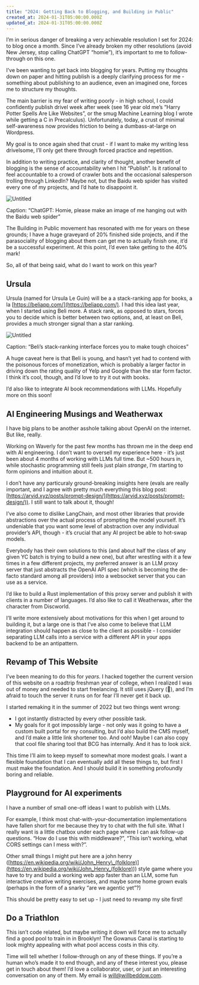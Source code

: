```yaml
---
title: "2024: Getting Back to Blogging, and Building in Public"
created_at: 2024-01-31T05:00:00.000Z
updated_at: 2024-01-31T05:00:00.000Z
---
```


I’m in serious danger of breaking a very achievable resolution I set for 2024: to blog once a month. Since I’ve already broken my other resolutions (avoid New Jersey, stop calling ChatGPT “homie”), it’s important to me to follow-through on this one.

I’ve been wanting to get back into blogging for years. Putting my thoughts down on paper and hitting publish is a deeply clarifying process for me - something about publishing to an audience, even an imagined one, forces me to structure my thoughts.

The main barrier is my fear of writing poorly - in high school, I could confidently publish drivel week after week (see 16 year old me’s “Harry Potter Spells Are Like Websites”, or the smug Machine Learning blog I wrote while getting a C in Precalculus). Unfortunately, today, a crust of minimal self-awareness now provides friction to being a dumbass-at-large on Wordpress.

My goal is to once again shed that crust - if I want to make my writing less drivelsome, I’ll only get there through forced practice and repetition.

In addition to writing practice, and clarity of thought, another benefit of blogging is the sense of accountability when I hit “Publish”. Is it rational to feel accountable to a crowd of crawler bots and the occasional salesperson trolling through LinkedIn? Maybe not, but the Baidu web spider has visited every one of my projects, and I’d hate to disappoint it.

![Untitled](https://prod-files-secure.s3.us-west-2.amazonaws.com/e13b3297-226c-40f8-9506-3494bca1ab62/c73a7266-cfb4-46c9-90f1-4b8cf8d74805/Untitled.png)

Caption: “ChatGPT: Homie, please make an image of me hanging out with the Baidu web spider”

The Building in Public movement has resonated with me for years on these grounds; I have a huge graveyard of 20% finished side projects, and if the parasociality of blogging about them can get me to actually finish one, it’d be a successful experiment. At this point, I’d even take getting to the 40% mark!

So, all of that being said, what do I want to work on this year?

## Ursula

Ursula (named for Ursula Le Guin) will be a a stack-ranking app for books, a la [https://beliapp.com/](https://beliapp.com/). I had this idea last year, when I started using Beli more. A stack rank, as opposed to stars, forces you to decide which is better between two options, and, at least on Beli, provides a much stronger signal than a star ranking.

![Untitled](https://prod-files-secure.s3.us-west-2.amazonaws.com/e13b3297-226c-40f8-9506-3494bca1ab62/999815d6-f09a-496e-acfe-69201eb63417/Untitled.jpeg)

Caption: “Beli’s stack-ranking interface forces you to make tough choices”

A huge caveat here is that Beli is young, and hasn’t yet had to contend with the poisonous forces of monetization, which is probably a larger factor in driving down the rating quality of Yelp and Google than the star form factor. I think it’s cool, though, and I’d love to try it out with books.

I’d also like to integrate AI book recommendations with LLMs. Hopefully more on this soon!

## AI Engineering Musings and Weatherwax

I have big plans to be another asshole talking about OpenAI on the internet. But like, really.

Working on Waverly for the past few months has thrown me in the deep end with AI engineering. I don’t want to oversell my experience here - it’s just been about 4 months of working with LLMs full time. But \~500 hours in, while stochastic programming still feels just plain _strange_, I’m starting to form opinions and intuition about it.

I don’t have any particuraly ground-breaking insights here (evals are really important, and I agree with pretty much everything this blog post: [https://arvid.xyz/posts/prompt-design/](https://arvid.xyz/posts/prompt-design/)). I still want to talk about it, though!

I’ve also come to dislike LangChain, and most other libraries that provide abstractions over the actual process of prompting the model yourself. It’s undeniable that you want some level of abstraction over any individual provider’s API, though - it’s crucial that any AI project be able to hot-swap models.

Everybody has their own solutions to this (and about half the class of any given YC batch is trying to build a new one), but after wrestling with it a few times in a few different projects, my preferred answer is an LLM proxy server that just abstracts the OpenAI API spec (which is becoming the de-facto standard among all providers) into a websocket server that you can use as a service.

I’d like to build a Rust implementation of this proxy server and publish it with clients in a number of languages. I’d also like to call it Weatherwax, after the character from Discworld.

I’ll write more extensively about motivations for this when I get around to building it, but a large one is that I’ve also come to believe that LLM integration should happen as close to the client as possible - I consider separating LLM calls into a service with a different API in your apps backend to be an antipattern.

## Revamp of This Website

I’ve been meaning to do this for _years_. I hacked together the current version of this website on a roadtrip freshman year of college, when I realized I was out of money and needed to start freelancing. It still uses jQuery (🙁), and I’m afraid to touch the server it runs on for fear I’ll never get it back up.

I started remaking it in the summer of 2022 but two things went wrong:

- I got instantly distracted by every other possible task.
- My goals for it got impossibly large - not only was it going to have a custom built portal for my consulting, but I’d also build the CMS myself, and I’d make a little link shortener too. And ooh! Maybe I can also copy that cool file sharing tool that BCG has internally. And it has to look _sick._

This time I’ll aim to keep myself to somewhat more modest goals. I want a flexible foundation that I can eventually add all these things to, but first I must make the foundation. And I should build it in something profoundly boring and reliable.

## Playground for AI experiments

I have a number of small one-off ideas I want to publish with LLMs.

For example, I think most chat-with-your-documentation implementations have fallen short for me because they try to chat with the full site. What I really want is a little chatbox under each page where I can ask follow-up questions. “How do I use this with middleware?”, “This isn’t working, what CORS settings can I mess with?”.

Other small things I might put here are a john henry ([https://en.wikipedia.org/wiki/John_Henry\_(folklore)](<https://en.wikipedia.org/wiki/John_Henry_(folklore)>)) style game where you have to try and build a working web app faster than an LLM, some fun interactive creative writing exercises, and maybe some home grown evals (perhaps in the form of a snarky “are we agentic yet”?)

This should be pretty easy to set up - I just need to revamp my site first!

## Do a Triathlon

This isn’t code related, but maybe writing it down will force me to actually find a good pool to train in in Brooklyn! The Gowanus Canal is starting to look mighty appealing with what pool access costs in this city.

Time will tell whether I follow-through on any of these things. If you’re a human who’s made it to end though, and any of these interest you, please get in touch about them! I’d love a collaborator, user, or just an interesting conversation on any of them. My email is [will@willbeddow.com](mailto:will@willbeddow.com).

